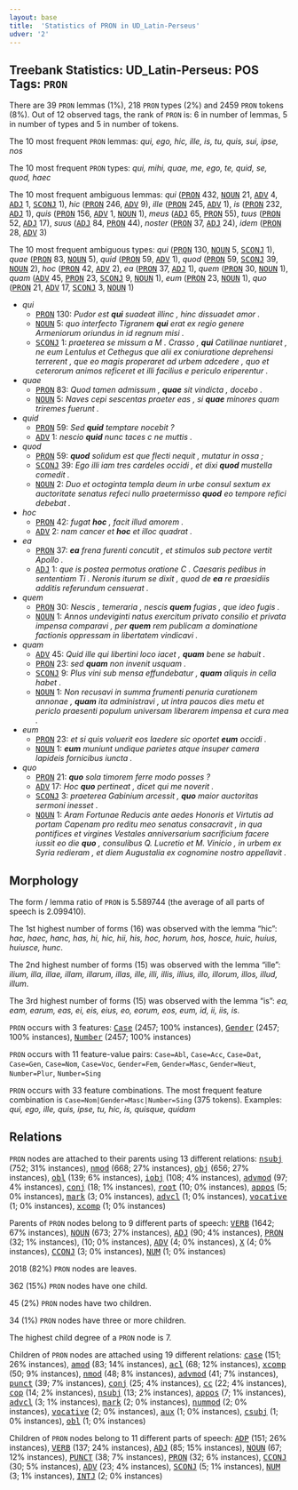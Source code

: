 ```yaml
---
layout: base
title:  'Statistics of PRON in UD_Latin-Perseus'
udver: '2'
---
```


## Treebank Statistics: UD_Latin-Perseus: POS Tags: `PRON`

There are 39 `PRON` lemmas (1%), 218 `PRON` types (2%) and 2459 `PRON` tokens (8%).
Out of 12 observed tags, the rank of `PRON` is: 6 in number of lemmas, 5 in number of types and 5 in number of tokens.

The 10 most frequent `PRON` lemmas: <em>qui, ego, hic, ille, is, tu, quis, sui, ipse, nos</em>

The 10 most frequent `PRON` types:  <em>qui, mihi, quae, me, ego, te, quid, se, quod, haec</em>

The 10 most frequent ambiguous lemmas: <em>qui</em> (<tt><a href="la_perseus-pos-PRON.html">PRON</a></tt> 432, <tt><a href="la_perseus-pos-NOUN.html">NOUN</a></tt> 21, <tt><a href="la_perseus-pos-ADV.html">ADV</a></tt> 4, <tt><a href="la_perseus-pos-ADJ.html">ADJ</a></tt> 1, <tt><a href="la_perseus-pos-SCONJ.html">SCONJ</a></tt> 1), <em>hic</em> (<tt><a href="la_perseus-pos-PRON.html">PRON</a></tt> 246, <tt><a href="la_perseus-pos-ADV.html">ADV</a></tt> 9), <em>ille</em> (<tt><a href="la_perseus-pos-PRON.html">PRON</a></tt> 245, <tt><a href="la_perseus-pos-ADV.html">ADV</a></tt> 1), <em>is</em> (<tt><a href="la_perseus-pos-PRON.html">PRON</a></tt> 232, <tt><a href="la_perseus-pos-ADJ.html">ADJ</a></tt> 1), <em>quis</em> (<tt><a href="la_perseus-pos-PRON.html">PRON</a></tt> 156, <tt><a href="la_perseus-pos-ADV.html">ADV</a></tt> 1, <tt><a href="la_perseus-pos-NOUN.html">NOUN</a></tt> 1), <em>meus</em> (<tt><a href="la_perseus-pos-ADJ.html">ADJ</a></tt> 65, <tt><a href="la_perseus-pos-PRON.html">PRON</a></tt> 55), <em>tuus</em> (<tt><a href="la_perseus-pos-PRON.html">PRON</a></tt> 52, <tt><a href="la_perseus-pos-ADJ.html">ADJ</a></tt> 17), <em>suus</em> (<tt><a href="la_perseus-pos-ADJ.html">ADJ</a></tt> 84, <tt><a href="la_perseus-pos-PRON.html">PRON</a></tt> 44), <em>noster</em> (<tt><a href="la_perseus-pos-PRON.html">PRON</a></tt> 37, <tt><a href="la_perseus-pos-ADJ.html">ADJ</a></tt> 24), <em>idem</em> (<tt><a href="la_perseus-pos-PRON.html">PRON</a></tt> 28, <tt><a href="la_perseus-pos-ADV.html">ADV</a></tt> 3)

The 10 most frequent ambiguous types:  <em>qui</em> (<tt><a href="la_perseus-pos-PRON.html">PRON</a></tt> 130, <tt><a href="la_perseus-pos-NOUN.html">NOUN</a></tt> 5, <tt><a href="la_perseus-pos-SCONJ.html">SCONJ</a></tt> 1), <em>quae</em> (<tt><a href="la_perseus-pos-PRON.html">PRON</a></tt> 83, <tt><a href="la_perseus-pos-NOUN.html">NOUN</a></tt> 5), <em>quid</em> (<tt><a href="la_perseus-pos-PRON.html">PRON</a></tt> 59, <tt><a href="la_perseus-pos-ADV.html">ADV</a></tt> 1), <em>quod</em> (<tt><a href="la_perseus-pos-PRON.html">PRON</a></tt> 59, <tt><a href="la_perseus-pos-SCONJ.html">SCONJ</a></tt> 39, <tt><a href="la_perseus-pos-NOUN.html">NOUN</a></tt> 2), <em>hoc</em> (<tt><a href="la_perseus-pos-PRON.html">PRON</a></tt> 42, <tt><a href="la_perseus-pos-ADV.html">ADV</a></tt> 2), <em>ea</em> (<tt><a href="la_perseus-pos-PRON.html">PRON</a></tt> 37, <tt><a href="la_perseus-pos-ADJ.html">ADJ</a></tt> 1), <em>quem</em> (<tt><a href="la_perseus-pos-PRON.html">PRON</a></tt> 30, <tt><a href="la_perseus-pos-NOUN.html">NOUN</a></tt> 1), <em>quam</em> (<tt><a href="la_perseus-pos-ADV.html">ADV</a></tt> 45, <tt><a href="la_perseus-pos-PRON.html">PRON</a></tt> 23, <tt><a href="la_perseus-pos-SCONJ.html">SCONJ</a></tt> 9, <tt><a href="la_perseus-pos-NOUN.html">NOUN</a></tt> 1), <em>eum</em> (<tt><a href="la_perseus-pos-PRON.html">PRON</a></tt> 23, <tt><a href="la_perseus-pos-NOUN.html">NOUN</a></tt> 1), <em>quo</em> (<tt><a href="la_perseus-pos-PRON.html">PRON</a></tt> 21, <tt><a href="la_perseus-pos-ADV.html">ADV</a></tt> 17, <tt><a href="la_perseus-pos-SCONJ.html">SCONJ</a></tt> 3, <tt><a href="la_perseus-pos-NOUN.html">NOUN</a></tt> 1)


* <em>qui</em>
  * <tt><a href="la_perseus-pos-PRON.html">PRON</a></tt> 130: <em>Pudor est <b>qui</b> suadeat illinc , hinc dissuadet amor .</em>
  * <tt><a href="la_perseus-pos-NOUN.html">NOUN</a></tt> 5: <em>quo interfecto Tigranem <b>qui</b> erat ex regio genere Armeniorum oriundus in id regnum misi .</em>
  * <tt><a href="la_perseus-pos-SCONJ.html">SCONJ</a></tt> 1: <em>praeterea se missum a M . Crasso , <b>qui</b> Catilinae nuntiaret , ne eum Lentulus et Cethegus que alii ex coniuratione deprehensi terrerent , que eo magis properaret ad urbem adcedere , quo et ceterorum animos reficeret et illi facilius e periculo eriperentur .</em>
* <em>quae</em>
  * <tt><a href="la_perseus-pos-PRON.html">PRON</a></tt> 83: <em>Quod tamen admissum , <b>quae</b> sit vindicta , docebo .</em>
  * <tt><a href="la_perseus-pos-NOUN.html">NOUN</a></tt> 5: <em>Naves cepi sescentas praeter eas , si <b>quae</b> minores quam triremes fuerunt .</em>
* <em>quid</em>
  * <tt><a href="la_perseus-pos-PRON.html">PRON</a></tt> 59: <em>Sed <b>quid</b> temptare nocebit ?</em>
  * <tt><a href="la_perseus-pos-ADV.html">ADV</a></tt> 1: <em>nescio <b>quid</b> nunc taces c ne muttis .</em>
* <em>quod</em>
  * <tt><a href="la_perseus-pos-PRON.html">PRON</a></tt> 59: <em><b>quod</b> solidum est que flecti nequit , mutatur in ossa ;</em>
  * <tt><a href="la_perseus-pos-SCONJ.html">SCONJ</a></tt> 39: <em>Ego illi iam tres cardeles occidi , et dixi <b>quod</b> mustella comedit .</em>
  * <tt><a href="la_perseus-pos-NOUN.html">NOUN</a></tt> 2: <em>Duo et octoginta templa deum in urbe consul sextum ex auctoritate senatus refeci nullo praetermisso <b>quod</b> eo tempore refici debebat .</em>
* <em>hoc</em>
  * <tt><a href="la_perseus-pos-PRON.html">PRON</a></tt> 42: <em>fugat <b>hoc</b> , facit illud amorem .</em>
  * <tt><a href="la_perseus-pos-ADV.html">ADV</a></tt> 2: <em>nam cancer et <b>hoc</b> et illoc quadrat .</em>
* <em>ea</em>
  * <tt><a href="la_perseus-pos-PRON.html">PRON</a></tt> 37: <em><b>ea</b> frena furenti concutit , et stimulos sub pectore vertit Apollo .</em>
  * <tt><a href="la_perseus-pos-ADJ.html">ADJ</a></tt> 1: <em>que is postea permotus oratione C . Caesaris pedibus in sententiam Ti . Neronis iturum se dixit , quod de <b>ea</b> re praesidiis additis referundum censuerat .</em>
* <em>quem</em>
  * <tt><a href="la_perseus-pos-PRON.html">PRON</a></tt> 30: <em>Nescis , temeraria , nescis <b>quem</b> fugias , que ideo fugis .</em>
  * <tt><a href="la_perseus-pos-NOUN.html">NOUN</a></tt> 1: <em>Annos undeviginti natus exercitum privato consilio et privata impensa comparavi , per <b>quem</b> rem publicam a dominatione factionis oppressam in libertatem vindicavi .</em>
* <em>quam</em>
  * <tt><a href="la_perseus-pos-ADV.html">ADV</a></tt> 45: <em>Quid ille qui libertini loco iacet , <b>quam</b> bene se habuit .</em>
  * <tt><a href="la_perseus-pos-PRON.html">PRON</a></tt> 23: <em>sed <b>quam</b> non invenit usquam .</em>
  * <tt><a href="la_perseus-pos-SCONJ.html">SCONJ</a></tt> 9: <em>Plus vini sub mensa effundebatur , <b>quam</b> aliquis in cella habet .</em>
  * <tt><a href="la_perseus-pos-NOUN.html">NOUN</a></tt> 1: <em>Non recusavi in summa frumenti penuria curationem annonae , <b>quam</b> ita administravi , ut intra paucos dies metu et periclo praesenti populum universam liberarem impensa et cura mea .</em>
* <em>eum</em>
  * <tt><a href="la_perseus-pos-PRON.html">PRON</a></tt> 23: <em>et si quis voluerit eos laedere sic oportet <b>eum</b> occidi .</em>
  * <tt><a href="la_perseus-pos-NOUN.html">NOUN</a></tt> 1: <em><b>eum</b> muniunt undique parietes atque insuper camera lapideis fornicibus iuncta .</em>
* <em>quo</em>
  * <tt><a href="la_perseus-pos-PRON.html">PRON</a></tt> 21: <em><b>quo</b> sola timorem ferre modo posses ?</em>
  * <tt><a href="la_perseus-pos-ADV.html">ADV</a></tt> 17: <em>Hoc <b>quo</b> pertineat , dicet qui me noverit .</em>
  * <tt><a href="la_perseus-pos-SCONJ.html">SCONJ</a></tt> 3: <em>praeterea Gabinium arcessit , <b>quo</b> maior auctoritas sermoni inesset .</em>
  * <tt><a href="la_perseus-pos-NOUN.html">NOUN</a></tt> 1: <em>Aram Fortunae Reducis ante aedes Honoris et Virtutis ad portam Capenam pro reditu meo senatus consacravit , in qua pontifices et virgines Vestales anniversarium sacrificium facere iussit eo die <b>quo</b> , consulibus Q. Lucretio et M. Vinicio , in urbem ex Syria redieram , et diem Augustalia ex cognomine nostro appellavit .</em>

## Morphology

The form / lemma ratio of `PRON` is 5.589744 (the average of all parts of speech is 2.099410).

The 1st highest number of forms (16) was observed with the lemma “hic”: <em>hac, haec, hanc, has, hi, hic, hii, his, hoc, horum, hos, hosce, huic, huius, huiusce, hunc</em>.

The 2nd highest number of forms (15) was observed with the lemma “ille”: <em>ilium, illa, illae, illam, illarum, illas, ille, illi, illis, illius, illo, illorum, illos, illud, illum</em>.

The 3rd highest number of forms (15) was observed with the lemma “is”: <em>ea, eam, earum, eas, ei, eis, eius, eo, eorum, eos, eum, id, ii, iis, is</em>.

`PRON` occurs with 3 features: <tt><a href="la_perseus-feat-Case.html">Case</a></tt> (2457; 100% instances), <tt><a href="la_perseus-feat-Gender.html">Gender</a></tt> (2457; 100% instances), <tt><a href="la_perseus-feat-Number.html">Number</a></tt> (2457; 100% instances)

`PRON` occurs with 11 feature-value pairs: `Case=Abl`, `Case=Acc`, `Case=Dat`, `Case=Gen`, `Case=Nom`, `Case=Voc`, `Gender=Fem`, `Gender=Masc`, `Gender=Neut`, `Number=Plur`, `Number=Sing`

`PRON` occurs with 33 feature combinations.
The most frequent feature combination is `Case=Nom|Gender=Masc|Number=Sing` (375 tokens).
Examples: <em>qui, ego, ille, quis, ipse, tu, hic, is, quisque, quidam</em>


## Relations

`PRON` nodes are attached to their parents using 13 different relations: <tt><a href="la_perseus-dep-nsubj.html">nsubj</a></tt> (752; 31% instances), <tt><a href="la_perseus-dep-nmod.html">nmod</a></tt> (668; 27% instances), <tt><a href="la_perseus-dep-obj.html">obj</a></tt> (656; 27% instances), <tt><a href="la_perseus-dep-obl.html">obl</a></tt> (139; 6% instances), <tt><a href="la_perseus-dep-iobj.html">iobj</a></tt> (108; 4% instances), <tt><a href="la_perseus-dep-advmod.html">advmod</a></tt> (97; 4% instances), <tt><a href="la_perseus-dep-conj.html">conj</a></tt> (18; 1% instances), <tt><a href="la_perseus-dep-root.html">root</a></tt> (10; 0% instances), <tt><a href="la_perseus-dep-appos.html">appos</a></tt> (5; 0% instances), <tt><a href="la_perseus-dep-mark.html">mark</a></tt> (3; 0% instances), <tt><a href="la_perseus-dep-advcl.html">advcl</a></tt> (1; 0% instances), <tt><a href="la_perseus-dep-vocative.html">vocative</a></tt> (1; 0% instances), <tt><a href="la_perseus-dep-xcomp.html">xcomp</a></tt> (1; 0% instances)

Parents of `PRON` nodes belong to 9 different parts of speech: <tt><a href="la_perseus-pos-VERB.html">VERB</a></tt> (1642; 67% instances), <tt><a href="la_perseus-pos-NOUN.html">NOUN</a></tt> (673; 27% instances), <tt><a href="la_perseus-pos-ADJ.html">ADJ</a></tt> (90; 4% instances), <tt><a href="la_perseus-pos-PRON.html">PRON</a></tt> (32; 1% instances),  (10; 0% instances), <tt><a href="la_perseus-pos-ADV.html">ADV</a></tt> (4; 0% instances), <tt><a href="la_perseus-pos-X.html">X</a></tt> (4; 0% instances), <tt><a href="la_perseus-pos-CCONJ.html">CCONJ</a></tt> (3; 0% instances), <tt><a href="la_perseus-pos-NUM.html">NUM</a></tt> (1; 0% instances)

2018 (82%) `PRON` nodes are leaves.

362 (15%) `PRON` nodes have one child.

45 (2%) `PRON` nodes have two children.

34 (1%) `PRON` nodes have three or more children.

The highest child degree of a `PRON` node is 7.

Children of `PRON` nodes are attached using 19 different relations: <tt><a href="la_perseus-dep-case.html">case</a></tt> (151; 26% instances), <tt><a href="la_perseus-dep-amod.html">amod</a></tt> (83; 14% instances), <tt><a href="la_perseus-dep-acl.html">acl</a></tt> (68; 12% instances), <tt><a href="la_perseus-dep-xcomp.html">xcomp</a></tt> (50; 9% instances), <tt><a href="la_perseus-dep-nmod.html">nmod</a></tt> (48; 8% instances), <tt><a href="la_perseus-dep-advmod.html">advmod</a></tt> (41; 7% instances), <tt><a href="la_perseus-dep-punct.html">punct</a></tt> (39; 7% instances), <tt><a href="la_perseus-dep-conj.html">conj</a></tt> (25; 4% instances), <tt><a href="la_perseus-dep-cc.html">cc</a></tt> (22; 4% instances), <tt><a href="la_perseus-dep-cop.html">cop</a></tt> (14; 2% instances), <tt><a href="la_perseus-dep-nsubj.html">nsubj</a></tt> (13; 2% instances), <tt><a href="la_perseus-dep-appos.html">appos</a></tt> (7; 1% instances), <tt><a href="la_perseus-dep-advcl.html">advcl</a></tt> (3; 1% instances), <tt><a href="la_perseus-dep-mark.html">mark</a></tt> (2; 0% instances), <tt><a href="la_perseus-dep-nummod.html">nummod</a></tt> (2; 0% instances), <tt><a href="la_perseus-dep-vocative.html">vocative</a></tt> (2; 0% instances), <tt><a href="la_perseus-dep-aux.html">aux</a></tt> (1; 0% instances), <tt><a href="la_perseus-dep-csubj.html">csubj</a></tt> (1; 0% instances), <tt><a href="la_perseus-dep-obl.html">obl</a></tt> (1; 0% instances)

Children of `PRON` nodes belong to 11 different parts of speech: <tt><a href="la_perseus-pos-ADP.html">ADP</a></tt> (151; 26% instances), <tt><a href="la_perseus-pos-VERB.html">VERB</a></tt> (137; 24% instances), <tt><a href="la_perseus-pos-ADJ.html">ADJ</a></tt> (85; 15% instances), <tt><a href="la_perseus-pos-NOUN.html">NOUN</a></tt> (67; 12% instances), <tt><a href="la_perseus-pos-PUNCT.html">PUNCT</a></tt> (38; 7% instances), <tt><a href="la_perseus-pos-PRON.html">PRON</a></tt> (32; 6% instances), <tt><a href="la_perseus-pos-CCONJ.html">CCONJ</a></tt> (30; 5% instances), <tt><a href="la_perseus-pos-ADV.html">ADV</a></tt> (23; 4% instances), <tt><a href="la_perseus-pos-SCONJ.html">SCONJ</a></tt> (5; 1% instances), <tt><a href="la_perseus-pos-NUM.html">NUM</a></tt> (3; 1% instances), <tt><a href="la_perseus-pos-INTJ.html">INTJ</a></tt> (2; 0% instances)

